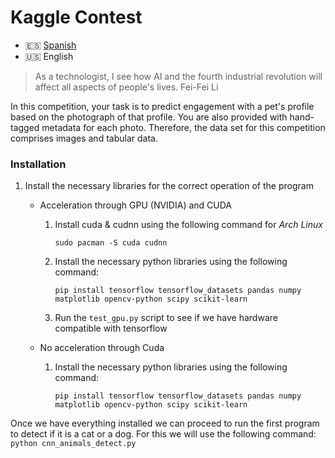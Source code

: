 # Kaggle Contest
- 🇪🇸 [Spanish](https://github.com/Fernando2706/Pawpularity-Contest/blob/main/README.es.md)
- 🇺🇸 English

> As a technologist, I see how AI and the fourth industrial revolution will affect all aspects of people's lives. Fei-Fei Li

In this competition, your task is to predict engagement with a pet's profile based on the photograph of that profile. You are also provided with hand-tagged metadata for each photo. Therefore, the data set for this competition comprises images and tabular data.

### Installation
1. Install the necessary libraries for the correct operation of the program

    - Acceleration through GPU (NVIDIA) and CUDA
        1. Install cuda & cudnn using the following command for *Arch Linux*

            ```sudo pacman -S cuda cudnn```
        
        2. Install the necessary python libraries using the following command:

            ``` pip install tensorflow tensorflow_datasets pandas numpy matplotlib opencv-python scipy scikit-learn ```

        3. Run the `test_gpu.py` script to see if we have hardware compatible with tensorflow
    
    - No acceleration through Cuda
         1. Install the necessary python libraries using the following command:

            ``` pip install tensorflow tensorflow_datasets pandas numpy matplotlib opencv-python scipy scikit-learn ```

Once we have everything installed we can proceed to run the first program to detect if it is a cat or a dog. For this we will use the following command:
    ```python cnn_animals_detect.py```
